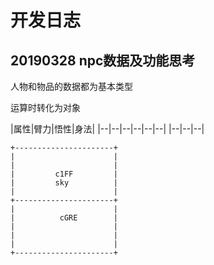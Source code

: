 # 开发日志
## 20190328 npc数据及功能思考

人物和物品的数据都为基本类型

运算时转化为对象


|属性|臂力|悟性|身法|
|--|--|--|--|--|--|
|--|--|--|

```ditaa
+----------------------+
|                      |
|                      |
|         c1FF         |
|         sky          |
|                      |
+----------------------+
|                      |
|          cGRE        |
|                      |
|                      |
|                      |
+----------------------+
```